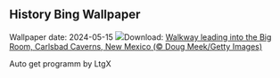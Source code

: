 ## History Bing Wallpaper
Wallpaper date: 2024-05-15
![](https://www.bing.com/th?id=OHR.CarlsbadNP_EN-US2282243740_UHD.jpg&w=1000)Download: [Walkway leading into the Big Room, Carlsbad Caverns, New Mexico (© Doug Meek/Getty Images)](https://www.bing.com/th?id=OHR.CarlsbadNP_EN-US2282243740_UHD.jpg)

Auto get programm by LtgX
